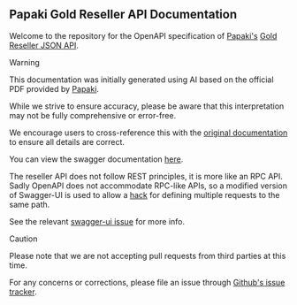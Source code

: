 ## Papaki Gold Reseller API Documentation

Welcome to the repository for the OpenAPI specification of [Papaki's](https://github.com/papakigr) [Gold Reseller JSON API](https://github.com/papakigr/GoldResellers-JsonApi).

> [!WARNING]  
> This documentation was initially generated using AI based on the official PDF provided by [Papaki](https://github.com/papakigr).
> 
> While we strive to ensure accuracy, please be aware that this interpretation may not be fully comprehensive or error-free.
>
> We encourage users to cross-reference this with the [original documentation](https://github.com/papakigr/GoldResellers-JsonApi/blob/master/english/GoldResellersApiv4_3_0-en.pdf) to ensure all details are correct.

You can view the swagger documentation [here](https://msensis-com.github.io/papaki-gold-reseller-docs/).

The reseller API does not follow REST principles, it is more like an RPC API.
Sadly OpenAPI does not accommodate RPC-like APIs, so a modified version of Swagger-UI is used to allow a [hack](https://github.com/OAI/OpenAPI-Specification/issues/1635#issuecomment-523452474) for defining multiple requests to the same path.

See the relevant [swagger-ui issue](https://github.com/swagger-api/swagger-editor/issues/854) for more info.

> [!CAUTION]
> Please note that we are not accepting pull requests from third parties at this time.
> 
> For any concerns or corrections, please file an issue through [Github's issue tracker](https://github.com/msensis-com/papaki-gold-reseller-docs/issues/new).
